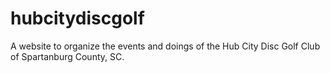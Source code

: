 # hubcitydiscgolf
A website to organize the events and doings of the Hub City Disc Golf Club of Spartanburg County, SC.
